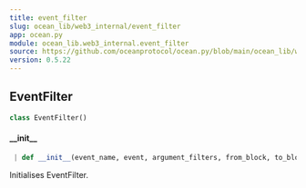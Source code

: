 ```yaml
---
title: event_filter
slug: ocean_lib/web3_internal/event_filter
app: ocean.py
module: ocean_lib.web3_internal.event_filter
source: https://github.com/oceanprotocol/ocean.py/blob/main/ocean_lib/web3_internal/event_filter.py
version: 0.5.22
---
```

## EventFilter

```python
class EventFilter()
```

#### \_\_init\_\_

```python
 | def __init__(event_name, event, argument_filters, from_block, to_block, poll_interval=None)
```

Initialises EventFilter.

